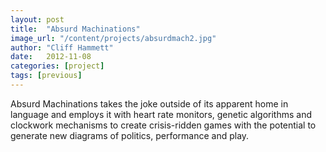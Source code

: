 ```yaml
---
layout: post
title:  "Absurd Machinations"
image_url: "/content/projects/absurdmach2.jpg"
author: "Cliff Hammett"
date:   2012-11-08
categories: [project]
tags: [previous]
---
```


Absurd Machinations takes the joke outside of its apparent home in language and employs it with heart rate monitors, genetic algorithms and clockwork mechanisms to create crisis-ridden games with the potential to generate new diagrams of politics, performance and play.
